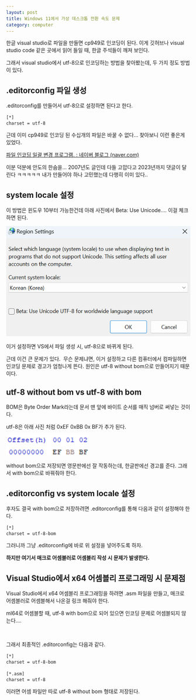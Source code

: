 ```yaml
---
layout: post
title: Windows 11에서 가상 데스크톱 전환 속도 문제
category: computer
---
```


한글 visual studio로 파일을 만들면 cp949로 인코딩이 된다. 이게 깃허브나 visual studio code 같은 곳에서 읽어 들일 때, 한글 주석들이 깨져 보인다.

그래서 visual studio에서 utf-8으로 인코딩하는 방법을 찾아봤는데, 두 가지 정도 방법이 있다.
​
## .editorconfig 파일 생성

.editorconfig를 만들어서 utf-8으로 설정하면 된다고 한다.

```
[*]
charset = utf-8
```

근데 이미 cp949로 인코딩 된 수십개의 파일은 바꿀 수 없다... 찾아보니 이런 좋은게 있었다.

[파일 인코딩 일괄 변경 프로그램. : 네이버 블로그 (naver.com)](https://blog.naver.com/goofygod/110024510522)

이분 덕분에 안도의 한숨을... 2007년도 글인데 다들 고맙다고 2023년까지 댓글이 달린다 ㅋㅋㅋㅋㅋ 내가 만들어야 하나 고민했는데 다행히 이미 있다..

## system locale 설정

이 방법은 윈도우 10부터 가능한건데 아래 사진에서 Beta: Use Unicode.... 이걸 체크하면 된다.

![](../_images/2023-12-10-visual-studio-utf8/1.png)

이거 설정하면 VS에서 파일 생성 시, utf-8으로 바뀌게 된다.

근데 이건 큰 문제가 있다.
​
무슨 문제냐면, 이거 설정하고 다른 컴퓨터에서 컴파일하면 인코딩 문제로 경고가 엄청나게 뜬다. 원인은 utf-8 without bom으로 만들어지기 때문이다.

## utf-8 without bom vs utf-8 with bom

BOM은 Byte Order Mark라는데 문서 맨 앞에 바이트 순서를 매직 넘버로 써넣는 것이다.

utf-8은 아래 사진 처럼 0xEF 0xBB 0x BF가 추가 된다.

![](../_images/2023-12-10-visual-studio-utf8/2.png)

without bom으로 저장되면 영문판에선 잘 작동하는데, 한글판에선 경고를 준다. 그래서 with bom으로 바꿔줘야 한다.

## .editorconfig vs system locale 설정

후자도 결국 with bom으로 저장하려면 .editorconfig를 통해 다음과 같이 설정해야 한다.

```
[*]
charset = utf-8-bom
```

그러니까 그냥 .editorconfig에 바로 위 설정을 넣어주도록 하자.

**하지만 여기서 매크로 어셈블러로 어셈블리 작성 시 문제가 발생한다.**

## Visual Studio에서 x64 어셈블리 프로그래밍 시 문제점

Visual Studio에서 x64 어셈블리 프로그래밍을 하려면 .asm 파일을 만들고, 매크로 어셈블러로 어셈블해서 나온걸 링크 해줘야 한다.

ml64로 어셈블할 때, utf-8 with bom으로 되어 있으면 인코딩 문제로 어셈블되지 않는다....

​

그래서 최종적인 .editorconfig는 다음과 같다.

```
[*]
charset = utf-8-bom

[*.asm]
charset = utf-8
```

이러면 어셈 파일만 따로 utf-8 without bom 형태로 저장된다.